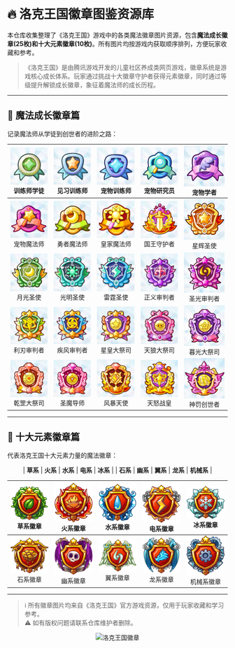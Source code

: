 # 🔥 洛克王国徽章图鉴资源库

本仓库收集整理了《洛克王国》游戏中的各类魔法徽章图片资源，包含**魔法成长徽章(25枚)**和**十大元素徽章(10枚)**。所有图片均按游戏内获取顺序排列，方便玩家收藏和参考。

> 《洛克王国》是由腾讯游戏开发的儿童社区养成类网页游戏，徽章系统是游戏核心成长体系。玩家通过挑战十大徽章守护者获得元素徽章，同时通过等级提升解锁成长徽章，象征着魔法师的成长历程。

---

## 🚁 魔法成长徽章篇

记录魔法师从学徒到创世者的进阶之路：

<div align="center">

| ![训练师学徒](魔法成长徽章/01-训练师学徒.jpg)<br>训练师学徒 | ![见习训练师](魔法成长徽章/02-见习训练师.jpg)<br>见习训练师 | ![宠物训练师](魔法成长徽章/03-宠物训练师.jpg)<br>宠物训练师 | ![宠物研究员](魔法成长徽章/04-宠物研究员.jpg)<br>宠物研究员 | ![宠物学者](魔法成长徽章/05-宠物学者.jpg)<br>宠物学者 |
| :---: | :---: | :---: | :---: | :---: |
| ![宠物魔法师](魔法成长徽章/06-宠物魔法师.jpg)<br>宠物魔法师 | ![勇者魔法师](魔法成长徽章/07-勇者魔法师.jpg)<br>勇者魔法师 | ![皇家魔法师](魔法成长徽章/08-皇家魔法师.jpg)<br>皇家魔法师 | ![国王守护者](魔法成长徽章/09-国王守护者.jpg)<br>国王守护者 | ![星辉圣使](魔法成长徽章/10-星辉圣使.jpg)<br>星辉圣使 |
| ![月光圣使](魔法成长徽章/11-月光圣使.jpg)<br>月光圣使 | ![光明圣使](魔法成长徽章/12-光明圣使.jpg)<br>光明圣使 | ![雷霆圣使](魔法成长徽章/13-雷霆圣使.jpg)<br>雷霆圣使 | ![正义审判者](魔法成长徽章/14-正义审判者.jpg)<br>正义审判者 | ![圣光审判者](魔法成长徽章/15-圣光审判者.jpg)<br>圣光审判者 |
| ![利刃审判者](魔法成长徽章/16-利刃审判者.jpg)<br>利刃审判者 | ![疾风审判者](魔法成长徽章/17-疾风审判者.jpg)<br>疾风审判者 | ![星皇大祭司](魔法成长徽章/18-星皇大祭司.jpg)<br>星皇大祭司 | ![天狼大祭司](魔法成长徽章/19-天狼大祭司.jpg)<br>天狼大祭司 | ![暮光大祭司](魔法成长徽章/20-暮光大祭司.jpg)<br>暮光大祭司 |
| ![乾罡大祭司](魔法成长徽章/21-乾罡大祭司.jpg)<br>乾罡大祭司 | ![圣魔导师](魔法成长徽章/22-圣魔导师.jpg)<br>圣魔导师 | ![风暴天使](魔法成长徽章/23-风暴天使.jpg)<br>风暴天使 | ![天怒战皇](魔法成长徽章/24-天怒战皇.jpg)<br>天怒战皇 | ![神罚创世者](魔法成长徽章/25-神罚创世者.jpg)<br>神罚创世者 |

</div>

---

## 🔮 十大元素徽章篇

代表洛克王国十大元素力量的魔法徽章：

<div align="center">

| **草系** | **火系** | **水系** | **电系** | **冰系** |
| **石系** | **幽系** | **翼系** | **龙系** | **机械系** |

| ![草系徽章](十大魔法徽章/草系徽章.png)<br>草系徽章 | ![火系徽章](十大魔法徽章/火系徽章.png)<br>火系徽章 | ![水系徽章](十大魔法徽章/水系徽章.png)<br>水系徽章 | ![电系徽章](十大魔法徽章/电系徽章.png)<br>电系徽章 | ![冰系徽章](十大魔法徽章/冰系徽章.png)<br>冰系徽章 |
| :---: | :---: | :---: | :---: | :---: |
| ![石系徽章](十大魔法徽章/石系徽章.png)<br>石系徽章 | ![幽系徽章](十大魔法徽章/幽系徽章.png)<br>幽系徽章 | ![翼系徽章](十大魔法徽章/翼系徽章.png)<br>翼系徽章 | ![龙系徽章](十大魔法徽章/龙系徽章.png)<br>龙系徽章 | ![机械系徽章](十大魔法徽章/机械系徽章.png)<br>机械系徽章 |



</div>

---

> ℹ️ 所有徽章图片均来自《洛克王国》官方游戏资源，仅用于玩家收藏和学习参考。  
> ⚠️ 如有版权问题请联系仓库维护者删除。

<div align="center">
  <img src="https://img.shields.io/badge/洛克王国-徽章图鉴-blue?style=for-the-badge" alt="洛克王国徽章">
</div>
